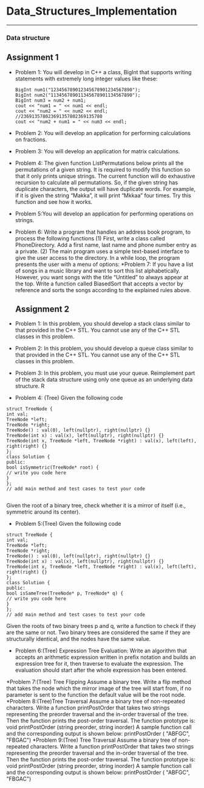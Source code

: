 # Data_Structures_Implementation


***************************************************************************************************
### Data structure  
  ## Assignment 1
* Problem 1: You will develop in C++ a class, BigInt that supports writing statements with extremely long integer values like these:
  ```
  BigInt num1("123456789012345678901234567890");
  BigInt num2("113456789011345678901134567890");
  BigInt num3 = num2 + num1;
  cout << "num1 = " << num1 << endl;
  cout << "num2 = " << num2 << endl;
  //236913578023691357802369135780
  cout << "num2 + num1 = " << num3 << endl;
  ```
* Problem 2: You will develop an application for performing calculations on fractions.
* Problem 3: You will develop an application for matrix calculations.
* Problem 4: The given function ListPermutations below prints all the permutations of a given string. 
             It is required to modify this function so that it only prints unique strings. The current function will do exhaustive 
             recursion to calculate all permutations. So, if the given string has duplicate characters, the output will
             have duplicate words. For example, if it is given the string “Makka”, it will print “Mkkaa” four times. Try this function and see how it works.


* Problem 5:You will develop an application for performing operations on strings.
* Problem 6: Write a program that handles an address book program, to process the following functions
              (1) First, write a class called PhoneDirectory. Add a first name, last name and phone number entry as a private.
              (2) The main program uses a simple text-based interface to give the user access to the directory. In a while loop, the program presents the user with a menu of options:
*Problem 7: If you have a list of songs in a music library and want to sort this list alphabetically. However,
            you want songs with the title “Untitled” to always appear at the top. Write a function called BiasedSort 
            that accepts a vector by reference and sorts the songs according to the explained rules above.
  ## Assignment 2
* Problem 1: In this problem, you should develop a stack class similar to that provided in the C++ STL. You cannot use any of the C++ STL classes in this problem.

* Problem 2: In this problem, you should develop a queue class similar to that provided in the
            C++ STL. You cannot use any of the C++ STL classes in this problem.
* Problem 3: In this problem, you must use your queue. Reimplement part of the stack data
              structure using only one queue as an underlying data structure. R
* Problem 4: (Tree) Given the following code
 ```
 struct TreeNode {
int val;
TreeNode *left;
TreeNode *right;
TreeNode() : val(0), left(nullptr), right(nullptr) {}
TreeNode(int x) : val(x), left(nullptr), right(nullptr) {}
TreeNode(int x, TreeNode *left, TreeNode *right) : val(x), left(left),
right(right) {}
};
class Solution {
public:
bool isSymmetric(TreeNode* root) {
// write you code here
}
};
// add main method and test cases to test your code
           
 ```
Given the root of a binary tree, check whether it is a mirror of itself (i.e.,
symmetric around its center).

* Problem 5:(Tree) Given the following code
 ```
 struct TreeNode {
int val;
TreeNode *left;
TreeNode *right;
TreeNode() : val(0), left(nullptr), right(nullptr) {}
TreeNode(int x) : val(x), left(nullptr), right(nullptr) {}
TreeNode(int x, TreeNode *left, TreeNode *right) : val(x), left(left),
right(right) {}
};
class Solution {
public:
bool isSameTree(TreeNode* p, TreeNode* q) {
// write you code here
}
};
// add main method and test cases to test your code
 ```
Given the roots of two binary trees p and q, write a function to check if they are the
same or not.
Two binary trees are considered the same if they are structurally identical, and the
nodes have the same value.

* Problem 6:(Tree) Expression Tree Evaluation:
Write an algorithm that accepts an arithmetic expression written in prefix notation and builds an expression tree for it, then traverse to evaluate the expression. The
evaluation should start after the whole expression has been entered.

*Problem 7:(Tree) Tree Flipping
Assume a binary tree. Write a flip method that takes the node which the mirror
image of the tree will start from, if no parameter is sent to the function the default
value will be the root node.
*Problem 8:(Tree)Tree Traversal
Assume a binary tree of non-repeated characters. Write a function printPostOrder
that takes two strings representing the preorder traversal and the in-order traversal
of the tree. Then the function prints the post-order traversal. The function prototype
is: void printPostOrder (string preorder, string inorder)
A sample function call and the corresponding output is shown below:
printPostOrder ( "ABFGC", "FBGAC")
*Problem 9:(Tree) Tree Traversal
Assume a binary tree of non-repeated characters. Write a function printPostOrder
that takes two strings representing the preorder traversal and the in-order traversal
of the tree. Then the function prints the post-order traversal. The function prototype
is: void printPostOrder (string preorder, string inorder)
A sample function call and the corresponding output is shown below:
printPostOrder ( "ABFGC", "FBGAC")





